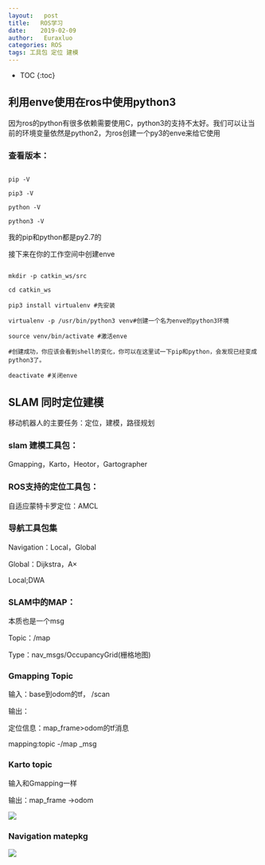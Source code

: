 ```yaml
---
layout:   post          
title:   ROS学习        
date:    2019-02-09      
author:   Euraxluo           
categories: ROS
tags: 工具包 定位 建模
---
```

* TOC
{:toc}



## 利用enve使用在ros中使用python3
因为ros的python有很多依赖需要使用C，python3的支持不太好。我们可以让当前的环境变量依然是python2，为ros创建一个py3的enve来给它使用


### 查看版本：

```shell

pip -V

pip3 -V

python -V

python3 -V

```

我的pip和python都是py2.7的



接下来在你的工作空间中创建enve

```shell

mkdir -p catkin_ws/src

cd catkin_ws

pip3 install virtualenv #先安装

virtualenv -p /usr/bin/python3 venv#创建一个名为enve的python3环境

source venv/bin/activate #激活enve

#创建成功，你应该会看到shell的变化，你可以在这里试一下pip和python，会发现已经变成python3了。

deactivate #关闭enve

```



## SLAM 同时定位建模

移动机器人的主要任务：定位，建模，路径规划



### slam 建模工具包：

Gmapping，Karto，Heotor，Gartographer



### ROS支持的定位工具包：

自适应蒙特卡罗定位：AMCL



### 导航工具包集

Navigation：Local，Global

Global：Dijkstra，A×

Local;DWA



### SLAM中的MAP：

本质也是一个msg

Topic：/map

Type：nav_msgs/OccupancyGrid(栅格地图)



### Gmapping Topic

输入：base到odom的tf， /scan

输出：

定位信息：map_frame>odom的tf消息

mapping:topic -/map _msg



### Karto topic

输入和Gmapping一样

输出：map_frame ->odom



![](/image/Gamapping&karto.png)



### Navigation matepkg

![](/image/Navigation.png)



